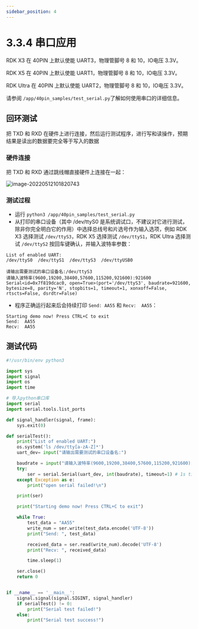 ```yaml
---
sidebar_position: 4
---
```


# 3.3.4 串口应用

RDK X3 在 40PIN 上默认使能 UART3，物理管脚号 8 和 10，IO电压 3.3V。

RDK X5 在 40PIN 上默认使能 UART1，物理管脚号 8 和 10，IO电压 3.3V。

RDK Ultra 在 40PIN 上默认使能 UART2，物理管脚号 8 和 10，IO电压 3.3V。

请参阅 `/app/40pin_samples/test_serial.py`了解如何使用串口的详细信息。

## 回环测试
把 TXD 和 RXD 在硬件上进行连接，然后运行测试程序，进行写和读操作，预期结果是读出的数据要完全等于写入的数据

### 硬件连接

把 TXD 和 RXD 通过跳线帽直接硬件上连接在一起：

![image-20220512101820743](https://rdk-doc.oss-cn-beijing.aliyuncs.com/doc/img/03_Basic_Application/03_40pin_user_guide/image/40pin_user_guide/image-20220512101820743.png)

### 测试过程

- 运行 `python3 /app/40pin_samples/test_serial.py`
- 从打印的串口设备（其中 /dev/ttyS0 是系统调试口，不建议对它进行测试，除非你完全明白它的作用）中选择总线号和片选号作为输入选项，例如 RDK X3 选择测试 `/dev/ttyS3`，RDK X5 选择测试 `/dev/ttyS1`，RDK Ultra 选择测试 `/dev/ttyS2` 按回车键确认，并输入波特率参数：

```
List of enabled UART:
/dev/ttyS0  /dev/ttyS1  /dev/ttyS3  /dev/ttyUSB0

请输出需要测试的串口设备名:/dev/ttyS3
请输入波特率(9600,19200,38400,57600,115200,921600):921600
Serial<id=0x7f819dcac0, open=True>(port='/dev/ttyS3', baudrate=921600, bytesize=8, parity='N', stopbits=1, timeout=1, xonxoff=False, rtscts=False, dsrdtr=False)
```

- 程序正确运行起来后会持续打印 `Send: AA55` 和 `Recv:  AA55`：

```
Starting demo now! Press CTRL+C to exit
Send:  AA55
Recv:  AA55
```

## 测试代码

```python
#!/usr/bin/env python3

import sys
import signal
import os
import time

# 导入python串口库
import serial
import serial.tools.list_ports

def signal_handler(signal, frame):
    sys.exit(0)

def serialTest():
    print("List of enabled UART:")
    os.system('ls /dev/tty[a-zA-Z]*')
    uart_dev= input("请输出需要测试的串口设备名:")

    baudrate = input("请输入波特率(9600,19200,38400,57600,115200,921600):")
    try:
        ser = serial.Serial(uart_dev, int(baudrate), timeout=1) # 1s timeout
    except Exception as e:
        print("open serial failed!\n")

    print(ser)

    print("Starting demo now! Press CTRL+C to exit")

    while True:
        test_data = "AA55"
        write_num = ser.write(test_data.encode('UTF-8'))
        print("Send: ", test_data)

        received_data = ser.read(write_num).decode('UTF-8')
        print("Recv: ", received_data)

        time.sleep(1)

    ser.close()
    return 0


if __name__ == '__main__':
    signal.signal(signal.SIGINT, signal_handler)
    if serialTest() != 0:
        print("Serial test failed!")
    else:
        print("Serial test success!")

```
